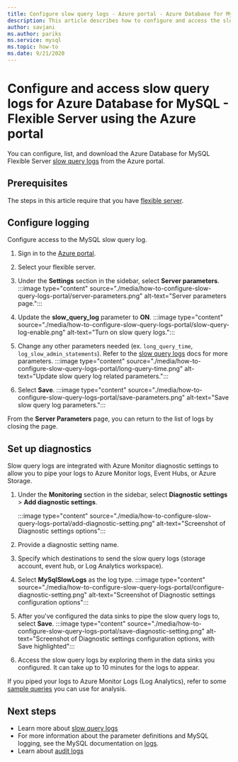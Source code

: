```yaml
---
title: Configure slow query logs - Azure portal - Azure Database for MySQL - Flexible Server
description: This article describes how to configure and access the slow query logs in Azure Database for MySQL Flexible Server from the Azure portal.
author: savjani
ms.author: pariks
ms.service: mysql
ms.topic: how-to
ms.date: 9/21/2020
---
```


# Configure and access slow query logs for Azure Database for MySQL - Flexible Server using the Azure portal

You can configure, list, and download the Azure Database for MySQL Flexible Server [slow query logs](concepts-slow-query-logs.md) from the Azure portal.

## Prerequisites
The steps in this article require that you have [flexible server](quickstart-create-server-portal.md).

## Configure logging
Configure access to the MySQL slow query log.

1. Sign in to the [Azure portal](https://portal.azure.com/).

1. Select your flexible server.

1. Under the **Settings** section in the sidebar, select **Server parameters**.
   :::image type="content" source="./media/how-to-configure-slow-query-logs-portal/server-parameters.png" alt-text="Server parameters page.":::

1. Update the **slow_query_log** parameter to **ON**.
   :::image type="content" source="./media/how-to-configure-slow-query-logs-portal/slow-query-log-enable.png" alt-text="Turn on slow query logs.":::

1. Change any other parameters needed (ex. `long_query_time`, `log_slow_admin_statements`). Refer to the [slow query logs](./concepts-slow-query-logs.md#configure-slow-query-logging) docs for more parameters.
   :::image type="content" source="./media/how-to-configure-slow-query-logs-portal/long-query-time.png" alt-text="Update slow query log related parameters.":::

1. Select **Save**.
   :::image type="content" source="./media/how-to-configure-slow-query-logs-portal/save-parameters.png" alt-text="Save slow query log parameters.":::

From the **Server Parameters** page, you can return to the list of logs by closing the page.

## Set up diagnostics

Slow query logs are integrated with Azure Monitor diagnostic settings to allow you to pipe your logs to Azure Monitor logs, Event Hubs, or Azure Storage.

1. Under the **Monitoring** section in the sidebar, select **Diagnostic settings** > **Add diagnostic settings**.

   :::image type="content" source="./media/how-to-configure-slow-query-logs-portal/add-diagnostic-setting.png" alt-text="Screenshot of Diagnostic settings options":::

1. Provide a diagnostic setting name.

1. Specify which destinations to send the slow query logs (storage account, event hub, or Log Analytics workspace).

1. Select **MySqlSlowLogs** as the log type.
    :::image type="content" source="./media/how-to-configure-slow-query-logs-portal/configure-diagnostic-setting.png" alt-text="Screenshot of Diagnostic settings configuration options":::

1. After you've configured the data sinks to pipe the slow query logs to, select **Save**.
    :::image type="content" source="./media/how-to-configure-slow-query-logs-portal/save-diagnostic-setting.png" alt-text="Screenshot of Diagnostic settings configuration options, with Save highlighted":::

1. Access the slow query logs by exploring them in the data sinks you configured. It can take up to 10 minutes for the logs to appear.

If you piped your logs to Azure Monitor Logs (Log Analytics), refer to some [sample queries](concepts-slow-query-logs.md#analyze-logs-in-azure-monitor-logs) you can use for analysis.

## Next steps
<!-- - See [Access slow query Logs in CLI](howto-configure-server-logs-in-cli.md) to learn how to download slow query logs programmatically.-->
- Learn more about [slow query logs](concepts-slow-query-logs.md)
- For more information about the parameter definitions and MySQL logging, see the MySQL documentation on [logs](https://dev.mysql.com/doc/refman/5.7/en/slow-query-log.html).
- Learn about [audit logs](concepts-audit-logs.md)

